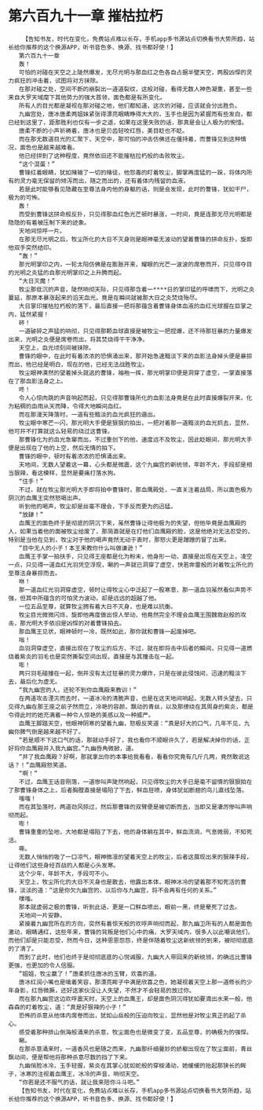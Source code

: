 # 第六百九十一章 摧枯拉朽
        【告知书友，时代在变化，免费站点难以长存，手机app多书源站点切换看书大势所趋，站长给你推荐的这个换源APP，听书音色多、换源、找书都好使！】
       第六百九十一章
       轰！
       可怕的对碰在天空之上陡然爆发，无尽光明与那血红之色各自占据半壁天空，两股凶悍的灵力疯狂的冲击着，试图将对方抹除。
       在那对碰之处，空间不断的崩裂出一道道裂纹，这般对碰，看得无数人神色凝重，甚至一些来自大罗天域麾下其他势力的强大首领，面色都是有所变化。
       所有人的目光都是凝视在那对碰之地，他们都知道，这次的对碰，应该就会分出胜负。
       九幽宫处，唐冰唐柔两姐妹紧张得漂亮眼睛睁得大大的，玉手也是因为紧握而有些发白，都已经到这里了，距那胜利也仅有一步之遥，如果在这里失败的话，那真是会让人极为的惋惜。
       唐柔不断的小声祈祷着，唐冰也是贝齿轻咬红唇，美目眨也不眨。
       而在那无数道目光的汇聚下，天空中，那可怕的冲击仿佛还在僵持着，而曹锋见到这种情况，面色也是越来越难看。
       他已经拼到了这种程度，竟然依旧还不能摧枯拉朽般的击败牧尘。
       “这个混蛋！”
       曹锋红着眼睛，犹如赌输了一切的赌徒，他怨毒的盯着牧尘，脚掌再度猛的一跺，将体内所有的灵力毫无保留的倾泻而出，随之而出的，还有着体内残留的血液。
       若是此时能够看见隐藏在至尊法身内他的身躯的话，则是会发现，此时的曹锋，犹如干尸，极为的可怖。
       轰！
       而受到曹锋这拼命般反扑，只见得那血红色光芒顿时暴涨，一时间，竟是连那无尽光明都是隐隐的有着被压制下来的迹象。
       天地间惊呼一片。
       在那无尽光明之后，牧尘所化的大日不灭身则是眼神毫无波动的望着曹锋的拼命反扑，旋即他双手突然结印。
       “轰！”
       那光明掌印之内，一轮太阳仿佛是在膨胀开来，耀眼的光芒一波波的席卷而开，只见得夺目的光明之炎猛的自那光明掌印之上升腾而起。
       “大日灭魔！”
       牧尘那低沉的声音，陡然响彻天际，只见得那含着一****日的掌印猛的呼啸而下，光明之炎蔓延，那原本暴涨起来的滔天血光，竟是在瞬间就被那大日之炎焚烧殆尽。
       大日掌印摧枯拉朽般的落下，最后直接一把将那蕴含着曹锋身体血液的血红光球握在巨掌之内，猛然紧握！
       砰！
       一道破碎之声猛的响彻，只见得那颗血球直接是被牧尘一把捏爆，还不待那狂暴的力量爆发出来，光明之炎便是席卷而出，将其焚烧得干干净净。
       天空上，血光顷刻间被抹除。
       曹锋的眼中，在此时有着浓浓的恐惧涌出来，那开始急速黯淡下来的血影法身掉头便是暴掠而出，他已经是明白，现在的他，已经无法战胜牧尘。
       牧尘眼神漠然的望着掉头就逃的曹锋，袖袍一挥，那光明掌印便是洞穿了虚空，一掌直接落在了那血影法身之上。
       咚！
       令人心惊肉跳的声音响起而起，只见得那曹锋所化的血影法身竟是在此时直接爆裂开来，化为粘稠的血雨从天而降，令得大地瞬间血红。
       而在那漫天降落时，一道有些黯淡的血光疯狂的遁出。
       牧尘眼中寒芒一闪，那光明大手便是狠狠的拍出，一把对着那一道黯淡的血光抓去，显然，他可并不打算就这么轻易的绕过这曹锋。
       那曹锋化为的血光急窜而出，不过重创下的他，速度远不及牧尘，因此眨眼间，那光明大手便是出现在了他的上空，然后无情的拍下。
       曹锋的眼中，顿时有着浓浓的恐惧涌出来。
       天地间，无数人望着这一幕，心头都是微震，这个九幽宫的新统领，年龄不大，手段却是相当狠辣，看这模样，显然是要痛打落水狗。
       “住手！”
       不过，就在牧尘那光明大手即将拍中曹锋时，那血鹰殿处，一直关注着战局，所以面色极为阴沉的血鹰王突然怒喝出声。
       听到他的喝声，牧尘却是丝毫不理会，下手反而更为的迅猛。
       “放肆！”
       血鹰王的面色终于是彻底的阴沉下来，虽然曹锋让得他极为的失望，但他毕竟是血鹰殿的人，如果当着他的面被牧尘给废了，那简直就是在打他们血鹰殿的脸，这是他绝对无法忍受的，特别是当他在见到，牧尘对于他的喝声竟然无动于衷时，那怒火更是蹭蹭的冒了出来。
       “目中无人的小子！本王来教你什么叫做谦逊！”
       血鹰王手掌一拍扶手，只见得王座都是化为粉末，他身形一动，直接是出现在天空上，凌空一点，只见得一道血红光羽凭空浮现，唰的一声就已洞穿了虚空，快若奔雷般的对着牧尘所化的至尊法身暴掠而去。
       咻！
       那一道血红光羽洞穿虚空，顿时让得牧尘心中泛起了一股寒意，那一道血羽虽然看似声势不强，但其中所蕴含的可怕灵力波动，却是远远的超越了他。
       一位五品至尊，就算牧尘拥有着大日不灭身，也是难以抗衡。
       牧尘目光微微闪烁，旋即他再度做出惊人举动，他竟然完全不理会血鹰王围魏救赵般的攻击，那光明大手依旧是凶悍的对着曹锋拍去。
       那血鹰王见状，眼神顿时一冷，既然如此，那你就和曹锋一起废掉吧。
       嗡！
       血羽洞穿虚空，直接出现在了牧尘的后方，不过，就在即将击中后者的瞬间，只见得一道燃烧着紫炎的羽毛也是突然撕裂空间出现，直接是与其撞击在一起。
       嘭！
       两只羽毛碰撞在一起，倒并没有太过狂暴的灵力爆炸，只是在彼此侵蚀间，迅速的黯淡下去，最后化为虚无。
       “我九幽宫的人，还轮不到你血鹰殿来教训！”
       在两道攻击湮灭而去时，一道冰冷的清脆声音，也是在这天地间响起，无数人转头望去，只见得九幽在那王座之前孑然而立，冷艳的容颜，飘动的青丝，以及那缭绕在其周身的紫炎，都是令得此时的她充满着一种令人惊艳的美感以及一种威严。
       血鹰王脚踏天空，他眼神阴寒的望着九幽，怒极反笑道：“真是好大的口气，几年不见，九幽你脾气倒是越来越不好了。
       “若是顺不下这口气的话，那就动手好了，我也看你不顺眼许久了，若是解决掉你的话，正好将你血鹰殿并入我九幽宫。”九幽唇角微掀，道。
       “并了我血鹰殿？好啊，那就拿出你的本事给我看看，看看你究竟有几斤几两，竟然敢说这话？！”血鹰殿怒笑道。
       “啊！”
       不过，血鹰王话音刚落，一道惨叫声陡然响起，只见得牧尘的大手已是毫不留情的狠狠拍在了那曹锋身体之上，后者胸膛直接是塌陷了下去，鲜血狂喷，身体犹如断翅的鸟儿直线坠落。
       嗤嗤！
       而在其坠落时，两道劲风掠过，然后那曹锋的双臂便是被切断而去，当即又是凄厉惨叫声响彻而起。
       嘭！
       曹锋重重的坠地，大地都是塌陷了下去，他的身体躺在其中，鲜血流淌，气息微弱，不知死活。
       嘶。
       无数人悄悄的吸了一口凉气，眼神微凛的望着天空上的牧尘，后者这展现出来的狠辣手段，让得他们这些身经百战的人都是心头发寒。
       这个少年，年龄不大，手段可不小。
       天空上，牧尘所化的大日不灭身也是散去，他露出本体，眼神冰冷的望着那不知死活的曹锋，淡淡的道：“这是你欠九幽宫的，以后你与九幽宫，将不会再有任何的关系。”
       噗嗤。
       那本就虚弱之极的曹锋，听到此话，更是一口鲜血喷出，眼前一黑，终是晕死了过去。
       天地间一片安静。
       紧接着九幽宫所在的方向，突然有着惊天般的欢呼声响彻而起，那九幽卫所有的人都是面色激动，眼睛通红，这些年来，曹锋的背叛是他们心中的痛，大罗天域内，很多人以此嘲讽他们，而他们却是只能忍受，然而今日，这种恩恩怨怨，终是伴随着牧尘这新统领的到来，被彻彻底底的了清了。
       而到了此时，他们也终于是彻彻底底的心悦诚服，九幽大人带回来的新统领，的确远比曹锋更强，也更加的令人信服。
       “姐姐，牧尘赢了！”唐柔抓住唐冰的玉臂，欢喜的道。
       唐冰红润小嘴也是噙着笑容，那漂亮眸子中满是欣喜之色，她凝视着天空上那一道修长的少年身影，红唇微撅，还好这家伙没让人失望，不然才不会轻易的放过你。
       而在那九幽宫这边欢呼震天时，天空上的血鹰王，却是面色阴沉得犹如要滴出水来一般，他森森的盯着牧尘，道：“真是好狠辣的小子！”
       恐怖的杀意从他体内席卷而出，犹如山岳般的压迫向牧尘，显然他是对牧尘真正的起了杀心。
       感受着那种排山倒海般涌来的杀意，牧尘面色也是微变了变，五品至尊，的确极为的强悍。
       唰。
       在那杀意涌来时，一道香风也是随之而来，九幽那纤细曼妙的娇躯出现在了牧尘面前，青丝飘动间，便是帮他将那种杀意尽数的挡了下来。
       九幽俏脸冰冷，玉手轻握，紫炎在其掌心犹如蛇般的穿梭涌动，她缓缓的抬起那狭长的眸子，冰寒的注视着血鹰王，冰冷的声音，响彻天空。
       “你若是还不服气的话，就让我来陪你斗斗吧。”
       【告知书友，时代在变化，免费站点难以长存，手机app多书源站点切换看书大势所趋，站长给你推荐的这个换源APP，听书音色多、换源、找书都好使！】